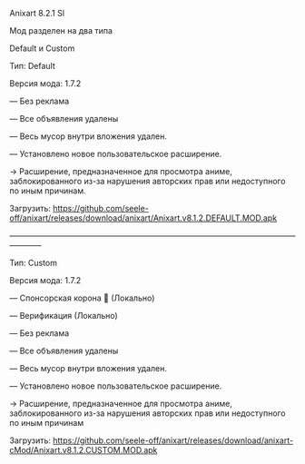 Anixart 8.2.1 Sl

Мод разделен на два типа

Default и Custom


Тип: Default

Версия мода: 1.7.2

— Без реклама

— Все объявления удалены

— Весь мусор внутри вложения удален.

— Установлено новое пользовательское расширение.

→ Расширение, предназначенное для просмотра аниме, заблокированного из-за нарушения авторских прав или недоступного по иным причинам.

Загрузить: https://github.com/seele-off/anixart/releases/download/anixart/Anixart.v8.1.2.DEFAULT.MOD.apk

————————————————————————————————————————

Тип: Custom

Версия мода: 1.7.2

— Спонсорская корона 👑 (Локально)

— Верификация (Локально)

— Без реклама

— Все объявления удалены

— Весь мусор внутри вложения удален.

— Установлено новое пользовательское расширение.

→ Расширение, предназначенное для просмотра аниме, заблокированного из-за нарушения авторских прав или недоступного по иным причинам

Загрузить: https://github.com/seele-off/anixart/releases/download/anixart-cMod/Anixart.v8.1.2.CUSTOM.MOD.apk
